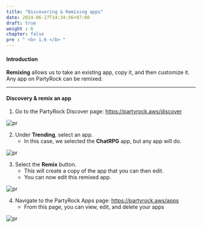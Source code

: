 ```yaml
---
title: "Discovering & Remixing apps"
date: 2024-06-27T14:34:56+07:00
draft: true
weight : 6
chapter: false
pre : " <b> 1.6 </b> "
---
```


#### Introduction

**Remixing** allows us to take an existing app, copy it, and then customize it. Any app on PartyRock can be remixed.

---

#### Discovery & remix an app

1. Go to the PartyRock Discover page: https://partyrock.aws/discover 

![pr](/images/1-PartyRock/035-PartyRock.png)

2. Under **Trending**, select an app.
   - In this case, we selected the **ChatRPG** app, but any app will do.

![pr](/images/1-PartyRock/036-PartyRock.png)

3. Select the **Remix** button.
   - This will create a copy of the app that you can then edit.
   - You can now edit this remixed app.

![pr](/images/1-PartyRock/037-PartyRock.png)

4. Navigate to the PartyRock Apps page: https://partyrock.aws/apps 
   - From this page, you can view, edit, and delete your apps

![pr](/images/1-PartyRock/038-PartyRock.png)